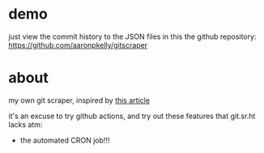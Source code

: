# demo

just view the commit history to the JSON files in this the github repository: https://github.com/aaronpkelly/gitscraper

# about

my own git scraper, inspired by [this article](https://news.ycombinator.com/item?id=24732943)

it's an excuse to try github actions, and try out these features that git.sr.ht lacks atm:

- the automated CRON job!!!